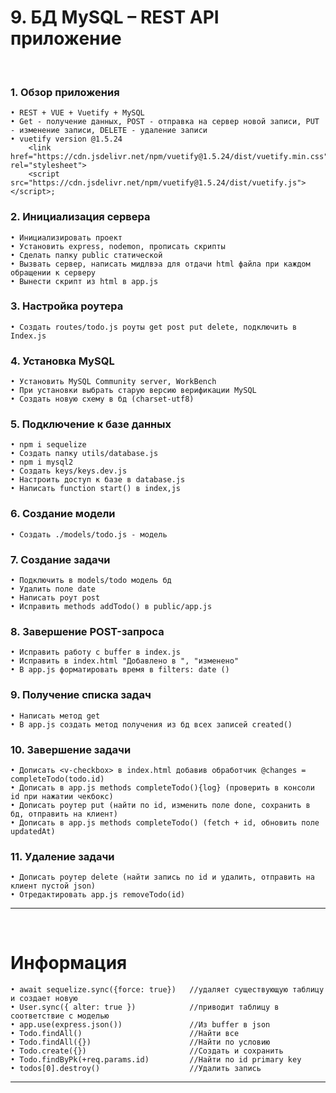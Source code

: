 # 9. БД MySQL – REST API приложение
&emsp;  
### 1. Обзор приложения
	• REST + VUE + Vuetify + MySQL
	• Get - получение данных, POST - отправка на сервер новой записи, PUT - изменение записи, DELETE - удаление записи
	• vuetify version @1.5.24
  		<link href="https://cdn.jsdelivr.net/npm/vuetify@1.5.24/dist/vuetify.min.css"; rel="stylesheet">  
  		<script src="https://cdn.jsdelivr.net/npm/vuetify@1.5.24/dist/vuetify.js"></script>;

### 2. Инициализация сервера
	• Инициализировать проект
	• Установить express, nodemon, прописать скрипты
	• Сделать папку public статической
	• Вызвать сервер, написать мидлвэа для отдачи html файла при каждом обращении к серверу
	• Вынести скрипт из html в app.js

### 3. Настройка роутера
	• Создать routes/todo.js роуты get post put delete, подключить в Index.js

### 4. Установка MySQL
	• Установить MySQL Community server, WorkBench
	• При установки выбрать старую версию верификации MySQL
	• Создать новую схему в бд (charset-utf8)

### 5. Подключение к базе данных
	• npm i sequelize
	• Создать папку utils/database.js
	• npm i mysql2
	• Создать keys/keys.dev.js
	• Настроить доступ к базе в database.js
	• Написать function start() в index,js

### 6. Создание модели
	• Создать ./models/todo.js - модель

### 7. Создание задачи
	• Подключить в models/todo модель бд
	• Удалить поле date
	• Написать роут post
	• Исправить methods addTodo() в public/app.js

### 8. Завершение POST-запроса
	• Исправить работу с buffer в index.js
	• Исправить в index.html "Добавлено в ", "изменено"
	• В app.js форматировать время в filters: date ()

### 9. Получение списка задач
	• Написать метод get
	• В app.js создать метод получения из бд всех записей created()

### 10. Завершение задачи
	• Дописать <v-checkbox> в index.html добавив обработчик @changes = completeTodo(todo.id)
	• Дописать в app.js methods completeTodo(){log} (проверить в консоли id при нажатии чекбокс)
	• Дописать роутер put (найти по id, изменить поле done, сохранить в бд, отправить на клиент)
	• Дописать в app.js methods completeTodo() (fetch + id, обновить поле updatedAt)

### 11. Удаление задачи
	• Дописать роутер delete (найти запись по id и удалить, отправить на клиент пустой json)
	• Отредактировать app.js removeTodo(id)
***
&emsp;
# Информация
	• await sequelize.sync({force: true})	//удаляет существующую таблицу и создает новую
	• User.sync({ alter: true })			//приводит таблицу в соответствие с моделью
	• app.use(express.json())				//Из buffer в json
	• Todo.findAll() 						//Найти все
	• Todo.findAll({})						//Найти по условию
	• Todo.create({})						//Создать и сохранить
	• Todo.findByPk(+req.params.id)			//Найти по id primary key
	• todos[0].destroy()					//Удалить запись
***